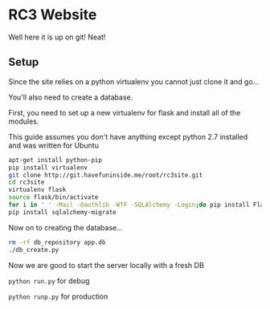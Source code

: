 RC3 Website
===========
Well here it is up on git! Neat!

Setup
-----
Since the site relies on a python virtualenv you cannot just clone it and go...

You'll also need to create a database.

First, you need to set up a new virtualenv for flask and install all of the modules.

This guide assumes you don't have anything except python 2.7 installed and was written for Ubuntu

```bash
apt-get install python-pip
pip install virtualenv
git clone http://git.havefuninside.me/root/rc3site.git
cd rc3site
virtualenv flask
source flask/bin/activate
for i in ' ' -Mail -Oauthlib -WTF -SQLAlchemy -Login;do pip install Flask$i;done
pip install sqlalchemy-migrate
```

Now on to creating the database...

```bash
rm -rf db_repository app.db
./db_create.py
```

Now we are good to start the server locally with a fresh DB

`python run.py` for debug

`python runp.py` for production
